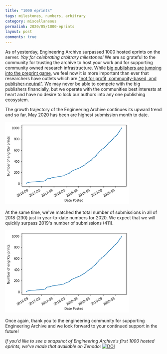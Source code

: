 ```yaml
---
title: "1000 eprints"
tags: milestones, numbers, arbitrary  
category: miscellaneous
permalink: 2020/05/1000-eprints
layout: post
comments: true
---
```


As of yesterday, Engineering Archive surpassed 1000 hosted eprints on the server. *Yay for celebrating arbitrary milestones!* We are so grateful to the community for trusting the archive to host your work and for supporting community owned research infrastructure. While [big publishers are jumping into the preprint game](https://scholarlykitchen.sspnet.org/2020/05/27/publishers-invest-in-preprints/), we feel now it is more important than ever that researchers have outlets which are ["not for profit, community-based, and publisher-neutral"](https://twitter.com/cshperspectives/status/1265607535563870210). We may never be able to compete with the big publishers financially, but we operate with the communities best interests at heart and have no desire to lock our authors into any one publishing ecosystem.

The growth trajectory of the Engineering Archive continues its upward trend and so far, May 2020 has been are highest submission month to date.

![engrXiv print count by year](/images/20200527_EngineeringArchive_first1000eprints_cummulative.png)

At the same time, we've matched the total number of submissions in all of 2018 (230) just in year-to-date numbers for 2020. We expect that we will quickly surpass 2019's number of submissions (411).

![engrXiv print count by year](/images/20200527_EngineeringArchive_first1000eprints_cummulative.png)

Once again, thank you to the engineering community for supporting Engineering Archive and we look forward to your continued support in the future!

*If you'd like to see a snapshot of Engineering Archive's first 1000 hosted eprints, we've made that available on Zenodo:* [![DOI](https://zenodo.org/badge/DOI/10.5281/zenodo.3858836.svg)](https://doi.org/10.5281/zenodo.3858836)